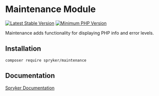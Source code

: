 # Maintenance Module
[![Latest Stable Version](https://poser.pugx.org/spryker/maintenance/v/stable.svg)](https://packagist.org/packages/spryker/maintenance)
[![Minimum PHP Version](https://img.shields.io/badge/php-%3E%3D%208.0-8892BF.svg)](https://php.net/)

Maintenance adds functionality for displaying PHP info and error levels.

## Installation

```
composer require spryker/maintenance
```

## Documentation

[Spryker Documentation](https://docs.spryker.com)
